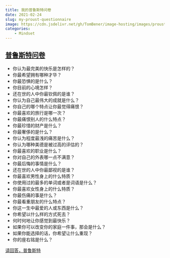 ```yaml
---
title: 我的普鲁斯特问卷
date: 2021-02-24
slug: my-proust-questionnaire
image: https://cdn.jsdelivr.net/gh/TomBener/image-hosting/images/proust-questionnaire-cover.png
categories:
    - Mindset
---
```



## [普鲁斯特问卷](https://zh.wikipedia.org/zh-cn/普鲁斯特问卷)

- 你认为最完美的快乐是怎样的？
- 你最希望拥有哪种才华？
- 你最恐惧的是什么？
- 你目前的心境怎样？
- 还在世的人中你最钦佩的是谁？
- 你认为自己最伟大的成就是什么？
- 你自己的哪个特点让你最觉得痛恨？
- 你最喜欢的旅行是哪一次？
- 你最痛恨别人的什么特点？
- 你最珍惜的财产是什么？
- 你最奢侈的是什么？
- 你认为程度最浅的痛苦是什么？
- 你认为哪种美德是被过高的评估的？
- 你最喜欢的职业是什么？
- 你对自己的外表哪一点不满意？
- 你最后悔的事情是什么？
- 还在世的人中你最鄙视的是谁？
- 你最喜欢男性身上的什么特质？
- 你使用过的最多的单词或者是词语是什么？
- 你最喜欢女性身上的什么特质？
- 你最伤痛的事是什么？
- 你最看重朋友的什么特点？
- 你这一生中最爱的人或东西是什么？
- 你希望以什么样的方式死去？
- 何时何地让你感觉到最快乐？
- 如果你可以改变你的家庭一件事，那会是什么？
- 如果你能选择的话，你希望让什么重现？
- 你的座右铭是什么？

[请回答，普鲁斯特](https://www.ximalaya.com/renwen/29088626)
